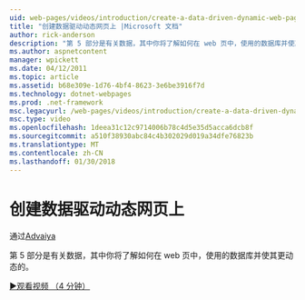 ```yaml
---
uid: web-pages/videos/introduction/create-a-data-driven-dynamic-web-page
title: "创建数据驱动动态网页上 |Microsoft 文档"
author: rick-anderson
description: "第 5 部分是有关数据，其中你将了解如何在 web 页中，使用的数据库并使其更动态的。"
ms.author: aspnetcontent
manager: wpickett
ms.date: 04/12/2011
ms.topic: article
ms.assetid: b68e309e-1d76-4bf4-8623-3e6be3916f7d
ms.technology: dotnet-webpages
ms.prod: .net-framework
msc.legacyurl: /web-pages/videos/introduction/create-a-data-driven-dynamic-web-page
msc.type: video
ms.openlocfilehash: 1deea31c12c9714006b78c4d5e35d5acca6dcb8f
ms.sourcegitcommit: a510f38930abc84c4b302029d019a34dfe76823b
ms.translationtype: MT
ms.contentlocale: zh-CN
ms.lasthandoff: 01/30/2018
---
```

<a name="create-a-data-driven-dynamic-web-page"></a>创建数据驱动动态网页上
====================
通过[Advaiya](https://twitter.com/Advaiyasolns)

第 5 部分是有关数据，其中你将了解如何在 web 页中，使用的数据库并使其更动态的。

[&#9654;观看视频 （4 分钟）](https://channel9.msdn.com/Blogs/ASP-NET-Site-Videos/create-a-data-driven-dynamic-web-page)
